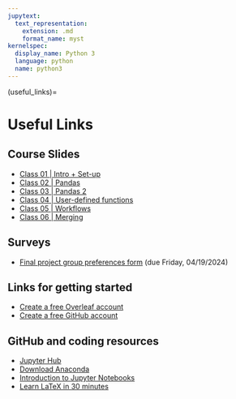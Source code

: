 ```yaml
---
jupytext:
  text_representation:
    extension: .md
    format_name: myst
kernelspec:
  display_name: Python 3
  language: python
  name: python3
---
```


(useful_links)=

# Useful Links

## Course Slides

* [Class 01 | Intro + Set-up](https://docs.google.com/presentation/d/1poBYxsWjkDBXTXYbn4baaI5OcH88yvvbdcFpxS4oaEU/edit?usp=sharing)
* [Class 02 | Pandas](https://docs.google.com/presentation/d/1vY-beiNJfSuRUoxs_KklL-uCkVGfTYyMsH7vpVf-NLk/edit?usp=sharing)
* [Class 03 | Pandas 2](https://docs.google.com/presentation/d/1YMXMjCJaauhTdbN0jCahZnojTfAYWEJpQxOZ0Scrhfk/edit?usp=sharing)
* [Class 04 | User-defined functions](https://docs.google.com/presentation/d/1mWtLp_7DX-CSEjY9rYoEZTOul5NZASGRxwDwAw_uaI0/edit?usp=sharing)
* [Class 05 | Workflows](https://docs.google.com/presentation/d/1a5WrPC7Egqm5H6MRM1velJvARqo52P25KB6n1z-Tnt4/edit?usp=sharing)
* [Class 06 | Merging](https://docs.google.com/presentation/d/1EzW9FZ7PwoUk-rGVj3HaIAiTvEUf-tqwi1_snhBsDEw/edit?usp=sharing)
<!-- * [Class 07 | Regex](https://docs.google.com/presentation/d/1fXIelawCC1bVRYZJ7h2vVwTSLEAuMfump9T4ryZe3Uw/edit#slide=id.p)
* [Class 08 | Text-Mining](https://docs.google.com/presentation/d/1-hTYPJSX056KihRFuaG388X48A3qo1uvz_VScjM86q8/edit#slide=id.p)
* [Class 09 | Topic modeling](https://docs.google.com/presentation/d/1IUt95sZZhVUlnI6MaMGPmmRR22YmYsHKmi2c_QdIG8Y/edit#slide=id.p)
* [Class 10 | Social network analysis](https://docs.google.com/presentation/d/1YFY1t4TFikI9x-Jt4P9-5SUAgueZroP1p8iQBnx_o78/edit#slide=id.p)
* [Class 11 | Supervised ML 1](https://docs.google.com/presentation/d/1V6X9aYkYLvyh3Ea0ZSn3qkttqKz7OOPkfvbqYybMi5Q/edit#slide=id.p)
* [Class 12 | Supervised ML 2](https://docs.google.com/presentation/d/13xJTI_GZ2HZYI9OSmezwLUXXFxIrjwHXKz50QUjBF0w/edit#slide=id.p)
* [Class 13 | APIs](https://docs.google.com/presentation/d/1eblPOhpOL1HDFk3XOh3KvcrFceJ4pwZNUU_fvU8i7uo/edit#slide=id.p)
* [Class 14 | SQL](https://docs.google.com/presentation/d/1HHgrkFtuhGIaPNMd1EOiM-8VtgnF0cwjMcmah8oWmWA/edit#slide=id.p)
* [MISC | GitHub Setup](https://docs.google.com/presentation/d/1yAKYnrQ8rPdarY8ZYZCi6JhFcJ_WWc_xkWxJ_4mDuvY/edit#slide=id.g28842884138_0_5) -->


## Surveys

* [Final project group preferences form](https://forms.gle/819GCCuMtFAhGX119) (due Friday, 04/19/2024)
<!-- * [Problem set 2 feedback form](https://forms.gle/R7GD8CYZiH182wwJ9) to complete *after* submitting pset 2 -->
<!-- * [Complete this student information form](https://forms.gle/irAmC6sbBjEwKvL99) -->


## Links for getting started

<!-- * [Join the course DataCamp](https://www.datacamp.com/groups/shared_links/434e7826f38af70536acc1d3bf83fe921babc9c35b966195cf577468505c0473) -->
<!-- * [Join the course Piazza](https://piazza.com/dartmouth/winter2023/qss020wi23) -->
* [Create a free Overleaf account](https://www.overleaf.com/register)
* [Create a free GitHub account](https://docs.github.com/en/github/getting-started-with-github/signing-up-for-a-new-github-account)


## GitHub and coding resources

* [Jupyter Hub](https://jhub.dartmouth.edu/)
* [Download Anaconda](https://www.anaconda.com/products/distribution)
* [Introduction to Jupyter Notebooks](https://realpython.com/jupyter-notebook-introduction/)
* [Learn LaTeX in 30 minutes](https://www.overleaf.com/learn/latex/Learn_LaTeX_in_30_minutes)
